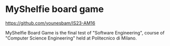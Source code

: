 # MyShelfie board game
https://github.com/younesbam/IS23-AM16

MyShelfie Board Game is the final test of "Software Engineering", course of "Computer Science Engineering" held at Politecnico di Milano.
